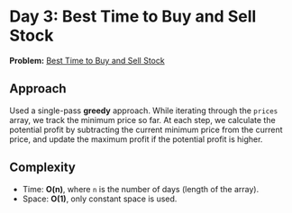 # Day 3: Best Time to Buy and Sell Stock

**Problem:** [Best Time to Buy and Sell Stock](https://leetcode.com/problems/best-time-to-buy-and-sell-stock/)

## Approach
Used a single-pass **greedy** approach. While iterating through the `prices` array, we track the minimum price so far. At each step, we calculate the potential profit by subtracting the current minimum price from the current price, and update the maximum profit if the potential profit is higher.

## Complexity
- Time: **O(n)**, where `n` is the number of days (length of the array).
- Space: **O(1)**, only constant space is used.

